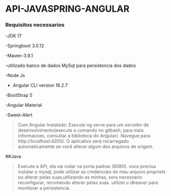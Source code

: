# API-JAVASPRING-ANGULAR

### Requisitos necessarios

-JDK 17

-Springboot 3.0.12

-Maven-3.9.1

-utilizado banco de dados MySql para persistencia dos dados

-Node Js

- Angular CLI version 16.2.7

-BootStrap 5

-Angular Material

-Sweet-Alert

>Com Angular Instalado:
>Execute ng serve para um servidor de desenvolvimento(execute o comando no gitbash, para mais informacoes, consultar a biblioteca do Angular).
>Navegue para http://localhost:4200/.
> O aplicativo será recarregado automaticamente se você alterar algum dos arquivos de origem.

##Java

>Execute a API, ela vai rodar na porta padrao (8080).
>voce precisa instalar o mysql, pode utilizar as credenciais do meu arquivo propriets ou alterar pelas suas,utilizando as minhas, sera necessario reconfigurar, recomendo alterar pelas suas.
>utilizei o dbeaver para monitorar a persistencia.
